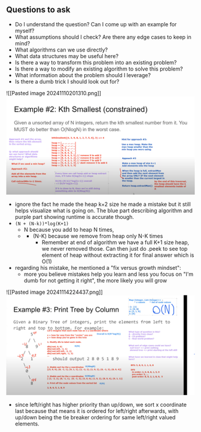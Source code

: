 ## Questions to ask
- Do I understand the question? Can I come up with an example for myself?
- What assumptions should I check? Are there any edge cases to keep in mind?
- What algorithms can we use directly?
- What data structures may be useful here?
- Is there a way to transform this problem into an existing problem?
- Is there a way to modify an existing algorithm to solve this problem?
- What information about the problem should I leverage?
- Is there a dumb trick I should look out for?

![[Pasted image 20241110201310.png]]
![Description](https://github.com/NickkciN7/CodingNotes/blob/main/Pasted%20image%2020241110201310.png)
- ignore the fact he made the heap k+2 size he made a mistake but it still helps visualize what is going on. The blue part describing algorithm and purple part showing runtime is accurate though.
- `(N + (N-k))*log(K+1)`
	- N because you add to heap N times,
	- + (N-K) because we remove from heap only N-K times
		- Remember at end of algorithm we have a full K+1 size heap, we never removed those. Can then just do .peek to see top element of heap without extracting it for final answer which is O(1)
- regarding his mistake, he mentioned a "fix versus growth mindset":
	- more you believe mistakes help you learn and less you focus on "I'm dumb for not getting it right", the more likely you will grow




![[Pasted image 20241114224437.png]]
![Description](https://github.com/NickkciN7/CodingNotes/blob/main/Pasted%20image%2020241114224437.png)
- since left/right has higher priority than up/down, we sort x coordinate last because that means it is ordered for left/right afterwards, with up/down being the tie breaker ordering for same left/right valued elements.
